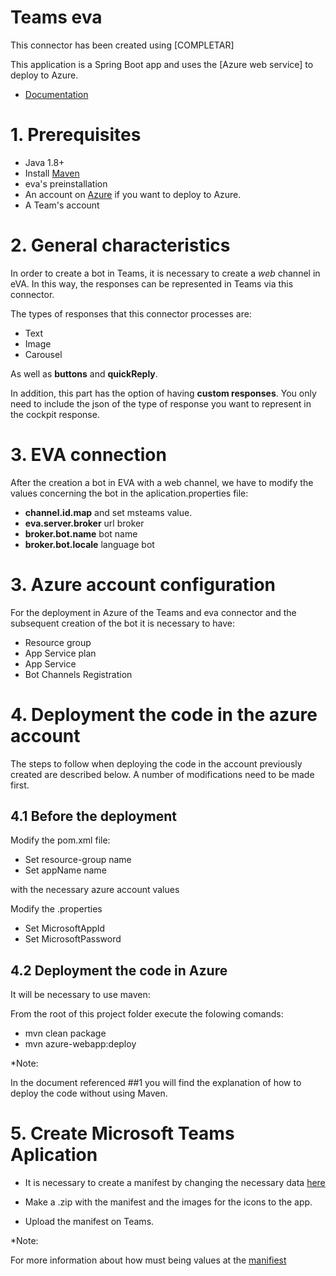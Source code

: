 # Teams eva

This connector has been created using  [COMPLETAR]

This application is a Spring Boot app and uses the [Azure web service] to deploy to Azure.

- [Documentation](https://docs.google.com/document/d/1M8wZc1t_-Yi0ZYzZW3eozkiFZ31uxEdv/edit?usp=drive_web&ouid=100246362218061619640&rtpof=true)

# 1. Prerequisites

- Java 1.8+
- Install [Maven](https://maven.apache.org/)
- eva's preinstallation
- An account on [Azure](https://azure.microsoft.com) if you want to deploy to Azure.
- A Team's account

# 2. General characteristics

In order to create a bot in Teams, it is necessary to create a *web* channel in eVA. In this way, the responses can be represented in Teams via this connector. 

The types of responses that this connector processes are: 
 - Text
 - Image
 - Carousel

As well as **buttons** and **quickReply**. 

In addition, this part has the option of having **custom responses**. You only need to include the json of the type of response you want to represent in the cockpit response. 

# 3. EVA connection

After the creation a bot in EVA with a web channel, we have to modify the values concerning the bot in the aplication.properties file:

 - **channel.id.map** and set msteams value.
 - **eva.server.broker** url broker
 - **broker.bot.name** bot name 
 - **broker.bot.locale** language bot 

# 3. Azure account configuration

For the deployment in Azure of the Teams and eva connector and the subsequent creation of the bot it is necessary to have: 

 - Resource group
 - App Service plan
 - App Service
 - Bot Channels Registration

# 4. Deployment the code in the azure account

The steps to follow when deploying the code in the account previously created are described below. A number of modifications need to be made first.
## 4.1 Before the deployment

Modify the pom.xml file:

 - Set resource-group name 
 - Set appName name
 
with the necessary azure account values

Modify the .properties 

 - Set MicrosoftAppId 
 - Set MicrosoftPassword
	
## 4.2 Deployment the code in Azure

It will be necessary to use maven:

From the root of this project folder execute the folowing comands: 

 - mvn clean package
 - mvn azure-webapp:deploy
	
*Note:

In the document referenced ##1 you will find the explanation of how to deploy the code without using Maven.

# 5. Create Microsoft Teams Aplication

 - It is necessary to create a manifest by changing the necessary data [here](https://drive.google.com/drive/u/0/my-drive)
 - Make a .zip with the manifest and the images for the icons to the app.
 
 - Upload the manifest on Teams.

*Note:

For more information about how must being values at the [manifiest](https://docs.microsoft.com/es-es/microsoftteams/platform/resources/schema/manifest-schema)
 
 


